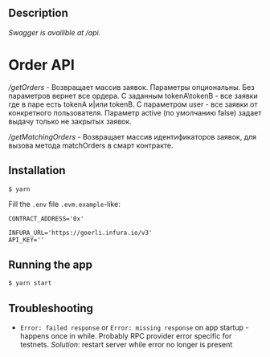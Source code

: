 ## Description
  *Swagger is availible at /api.*
  # Order API

  _/getOrders_ -  Возвращает массив заявок. Параметры опциональны. Без параметров вернет все ордера. С заданным tokenA\tokenB - все заявки где в паре есть tokenA и|или tokenB. С параметром user - все заявки от конкретного пользователя. Параметр active (по умолчанию false) задает выдачу только не закрытых заявок.
  
  _/getMatchingOrders_ - Возвращает массив идентификаторов заявок, для вызова метода matchOrders в смарт контракте.

## Installation

```bash
$ yarn
```

Fill the `.env` file `.evm.example`-like:

```
CONTRACT_ADDRESS='0x'

INFURA_URL='https://goerli.infura.io/v3'
API_KEY=''

```

## Running the app

```bash
$ yarn start
```

## Troubleshooting

* `Error: failed response` or `Error: missing response` on app startup - happens once in while. Probably RPC provider error specific for testnets.
  *Solution*: restart server while error no longer is present